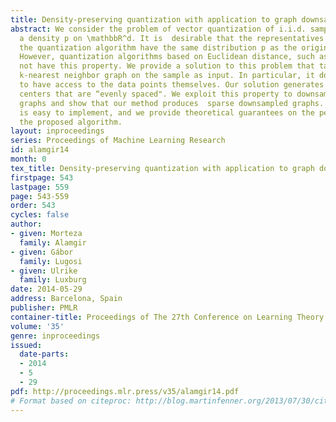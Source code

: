 ```yaml
---
title: Density-preserving quantization with application to graph downsampling
abstract: We consider the problem of vector quantization of i.i.d. samples drawn from
  a density p on \mathbbR^d. It is  desirable that the representatives selected by
  the quantization algorithm have the same distribution p as the original sample points.
  However, quantization algorithms based on Euclidean distance, such as k-means, do
  not have this property. We provide a solution to this problem that takes the unweighted
  k-nearest neighbor graph on the sample as input. In particular, it does not need
  to have access to the data points themselves. Our solution generates quantization
  centers that are “evenly spaced". We exploit this property to downsample geometric
  graphs and show that our method produces  sparse downsampled graphs.  Our algorithm
  is easy to implement, and we provide theoretical guarantees on the performance of
  the proposed algorithm.
layout: inproceedings
series: Proceedings of Machine Learning Research
id: alamgir14
month: 0
tex_title: Density-preserving quantization with application to graph downsampling
firstpage: 543
lastpage: 559
page: 543-559
order: 543
cycles: false
author:
- given: Morteza
  family: Alamgir
- given: Gábor
  family: Lugosi
- given: Ulrike
  family: Luxburg
date: 2014-05-29
address: Barcelona, Spain
publisher: PMLR
container-title: Proceedings of The 27th Conference on Learning Theory
volume: '35'
genre: inproceedings
issued:
  date-parts:
  - 2014
  - 5
  - 29
pdf: http://proceedings.mlr.press/v35/alamgir14.pdf
# Format based on citeproc: http://blog.martinfenner.org/2013/07/30/citeproc-yaml-for-bibliographies/
---
```

